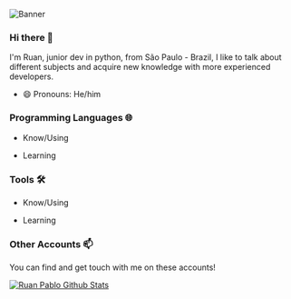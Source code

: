 ![Banner](https://raw.githubusercontent.com/RuanPabloSouza/RuanPabloSouza/master/img/BannerProfile.gif)

### Hi there 👋

I'm Ruan, junior dev in python, from São Paulo - Brazil, I like to talk about different subjects and acquire new knowledge with more experienced developers.

- 😄 Pronouns: He/him


### Programming Languages 🌐
- Know/Using

- Learning

### Tools 🛠️
- Know/Using

- Learning

### Other Accounts 📫

You can find and get touch with me on these accounts!



<!-- Github Stats -->
[![Ruan Pablo Github Stats](https://github-readme-stats.vercel.app/api?username=RuanPabloSouza)](https://github.com/anuraghazra/github-readme-stats)

<!--
**RuanPabloSouza/RuanPabloSouza** is a ✨ _special_ ✨ repository because its `README.md` (this file) appears on your GitHub profile.

Here are some ideas to get you started:

- 🔭 I’m currently working on ...
- 🌱 I’m currently learning ...
- 👯 I’m looking to collaborate on ...
- 🤔 I’m looking for help with ...
- 💬 Ask me about ...
- 📫 How to reach me: ...
- 😄 Pronouns: ...
- ⚡ Fun fact: ...
-->
